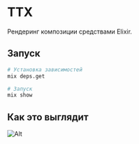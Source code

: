 # TTX

Рендеринг композиции средствами Elixir.

## Запуск

```sh
# Установка зависимостей
mix deps.get

# Запуск
mix show
```

## Как это выглядит

![Alt](preview/cast.gif)

